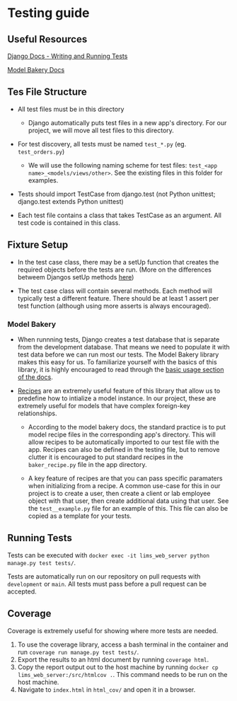 # Testing guide

## Useful Resources

[Django Docs - Writing and Running Tests](https://docs.djangoproject.com/en/3.2/topics/testing/overview/)

[Model Bakery Docs](https://model-bakery.readthedocs.io/en/latest/)

## Tes File Structure

 - All test files must be in this directory
   - Django automatically puts test files in a new app's directory. For our project, we will move all test files to this directory.

 - For test discovery, all tests must be named `test_*.py` (eg. `test_orders.py`)
    - We will use the following naming scheme for test files: `test_<app name>_<models/views/other>`. See the existing files in this folder for examples.

 - Tests should import TestCase from django.test (not Python unittest; django.test extends Python unittest)

 - Each test file contains a class that takes TestCase as an argument. All test code is contained in this class.

## Fixture Setup

 - In the test case class, there may be a setUp function that creates the required objects before the tests are run. (More on the differences betweem Djangos setUp methods [here](https://stackoverflow.com/a/43594694/4780821))

 - The test case class will contain several methods. Each method will typically test a different feature. There should be at least 1 assert per test function (although using more asserts is always encouraged).

 ### Model Bakery
  
  - When runnning tests, Django creates a test database that is separate from the development database. That means we need to populate it with test data before we can run most our tests. The Model Bakery library makes this easy for us. To familiarize yourself with the basics of this library, it is highly encouraged to read through the [basic usage section of the docs](https://model-bakery.readthedocs.io/en/latest/basic_usage.html).

  - [Recipes](https://model-bakery.readthedocs.io/en/latest/recipes.html) are an extremely useful feature of this library that allow us to predefine how to intialize a model instance. In our project, these are extremely useful for models that have complex foreign-key relationships.
      
      - According to the model bakery docs, the standard practice is to put model recipe files in the corresponding app's directory. This will allow recipes to be automatically imported to our test file with the app. Recipes can also be defined in the testing file, but to remove clutter it is encouraged to put standard recipes in the `baker_recipe.py` file in the app directory.

      - A key feature of recipes are that you can pass specific paramaters when initializing from a recipe. A common use-case for this in our project is to create a user, then create a client or lab employee object with that user, then create additional data using that user. See the `test__example.py` file for an example of this. This file can also be copied as a template for your tests.

## Running Tests

Tests can be executed with `docker exec -it lims_web_server python manage.py test tests/`.

Tests are automatically run on our repository on pull requests with `development` or `main`. All tests must pass before a pull request can be accepted.

## Coverage

 Coverage is extremely useful for showing where more tests are needed.
 
  1. To use the coverage library, access a bash terminal in the container and run `coverage run manage.py test tests/`.
  2. Export the results to an html document by running `coverage html`.
  3. Copy the report output out to the host machine by running `docker cp lims_web_server:/src/htmlcov .`. This command needs to be run on the host machine.
  4. Navigate to `index.html` in `html_cov/` and open it in a browser.
